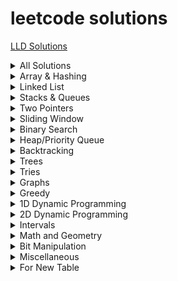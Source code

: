 # leetcode solutions
[LLD Solutions](https://github.com/HopefulRational/leetcode/tree/main/LLD-Codes)
<details>
  Total : 34  
<summary>All Solutions</summary>

| Problem     | Solution   |
|-------------|------------|
[Encode and Decode Strings (Medium) - NeetCode](https://neetcode.io/problems/string-encode-and-decode)|[Solution](https://github.com/HopefulRational/leetcode/blob/main/cpp/NC-Encode-And-Decode-Strings.md)|
[3. Longest Substring Without Repeating Characters (Medium)](https://leetcode.com/problems/longest-substring-without-repeating-characters/)|[Solution](https://github.com/HopefulRational/leetcode/blob/main/cpp/LC-0003-Longest-Substring-without-Repeating-Characters.md)|
[11. Container With Most Water (Medium)](https://leetcode.com/problems/container-with-most-water/)|[Solution](https://github.com/HopefulRational/leetcode/blob/main/cpp/LC-0011-Container-With-Most-Water.md)|
[36. Valid Sudoku (Medium)](https://leetcode.com/problems/valid-sudoku/)|[Solution](https://github.com/HopefulRational/leetcode/blob/main/cpp/LC-0036-Valid-Sudoku.md)|
[39. Combination Sum (Medium)](https://leetcode.com/problems/combination-sum/)|[Solution](https://github.com/HopefulRational/leetcode/blob/main/cpp/LC-0039-Combination-Sum.md)|
[42. Trapping Rain Water (Hard)](https://leetcode.com/problems/trapping-rain-water/)|[Solution](https://github.com/HopefulRational/leetcode/blob/main/cpp/LC-0042-Trapping-Rain-Water.md)|
[49. Group Anagrams (Medium)](https://leetcode.com/problems/group-anagrams/)|[Solution](https://github.com/HopefulRational/leetcode/blob/main/cpp/LC-0049-Group-Anagrams.md)|
[78. Subsets (Medium)](https://leetcode.com/problems/subsets/)|[Solution](https://github.com/HopefulRational/leetcode/blob/main/cpp/LC-0078-Subsets.md)|
[121. Best Time to Buy and Sell Stock (Easy)](https://leetcode.com/problems/best-time-to-buy-and-sell-stock/)|[Solution](https://github.com/HopefulRational/leetcode/blob/main/cpp/LC-0121-Best-Time-To-Buy-And-Sell-Stock.md)|
[124. Binary Tree Maximum Path Sum (Hard)](https://leetcode.com/problems/binary-tree-maximum-path-sum/)|[Solution](https://github.com/HopefulRational/leetcode/blob/main/cpp/LC-0124-Binary-Tree-Maximum-Path-Sum.md)|
[125. Valid Palindrome (Easy)](https://leetcode.com/problems/valid-palindrome/)|[Solution](https://github.com/HopefulRational/leetcode/blob/main/cpp/LC-0125-Valid-Palindrome.md)|
[128. Longest Consecutive Sequence (Medium)](https://leetcode.com/problems/longest-consecutive-sequence/)|[Solution](https://github.com/HopefulRational/leetcode/blob/main/cpp/LC-0128-Longest-Consecutive-Sequence.md)|
[130. Surrounded Regions (Medium)](https://leetcode.com/problems/surrounded-regions/)|[Solution](https://github.com/HopefulRational/leetcode/blob/main/cpp/LC-0130-Surrounded-Regions.md)|
[133. Clone Graph (Medium)](https://leetcode.com/problems/clone-graph/)|[Solution](https://github.com/HopefulRational/leetcode/blob/main/cpp/LC-0133-Clone-Graph.md)|
[235. Lowest Common Ancestor of a Binary Search Tree](https://leetcode.com/problems/lowest-common-ancestor-of-a-binary-search-tree/)|[Solution](https://github.com/HopefulRational/leetcode/blob/main/cpp/LC-0235-Lowest-Common-Ancestor-BST.md)|
[242. Valid Anagram (Easy)](https://leetcode.com/problems/valid-anagram/)|[Solution](https://github.com/HopefulRational/leetcode/blob/main/cpp/LC-0242-Valid-nagram.md)|
[257. Binary Tree Paths (Easy)](https://leetcode.com/problems/binary-tree-paths/)|[Soluiton](https://github.com/HopefulRational/leetcode/blob/main/cpp/LC-0257-Binary-Tree-Paths.md)|
[424. Longest Repeating Character Replacement(Medium)](https://leetcode.com/problems/longest-repeating-character-replacement/)|[Solution](https://github.com/HopefulRational/leetcode/blob/main/cpp/LC-0424-Longest-Repeating-Character-Replacement.md)|
[515. Find Largest Value in Each Tree Row (Medium)](https://leetcode.com/problems/find-largest-value-in-each-tree-row/)|[Solution](https://github.com/HopefulRational/leetcode/blob/main/cpp/LC-0515-Largest-Value-in-Each-Tree-Row.md)|
[543. Diameter of Binary Tree (Easy)](https://leetcode.com/problems/diameter-of-binary-tree/)|[Solution](https://github.com/HopefulRational/leetcode/blob/main/cpp/LC-0543-Diameter-of-Binary-Tree.md)|
[559. Maximum Depth of N-ary Tree (Easy)](https://leetcode.com/problems/maximum-depth-of-n-ary-tree/)|[Solution](https://github.com/HopefulRational/leetcode/blob/main/cpp/LC-0559-Maximum-Depth-of-N-ary-Tree.md)|
[684. Redundant Connection (Medium)](https://leetcode.com/problems/redundant-connection/)|[Solution](https://github.com/HopefulRational/leetcode/blob/main/cpp/LC-0684-Redundant-Connection.md)|
[808. Soup Servings (Medium)](https://leetcode.com/problems/soup-servings/)|[Solution](https://github.com/HopefulRational/leetcode/blob/main/cpp/LC-0808-Soup-Savings.md)|
[865. Smallest Subtree with all the Deepest Nodes (Medium)](https://leetcode.com/problems/smallest-subtree-with-all-the-deepest-nodes/)|[Solution](https://github.com/HopefulRational/leetcode/blob/main/cpp/LC-0865-Smallest-Subtree-with-all-the-Deepest-Nodes.md)|
[930. Binary Subarrays With Sum (Medium)](https://leetcode.com/problems/binary-subarrays-with-sum/)|[Solution](https://github.com/HopefulRational/leetcode/blob/main/cpp/LC-0930-Binary-Subarrays-with-Sum.md)|
[968. Binary Tree Cameras (Hard)](https://leetcode.com/problems/binary-tree-cameras/)|[Solution](https://github.com/HopefulRational/leetcode/blob/main/cpp/LC-0968-Binary-Tree-Cameras.md)|
[979. Distribute Coins in Binary Tree (Medium)](https://leetcode.com/problems/distribute-coins-in-binary-tree/)|[Solution](https://github.com/HopefulRational/leetcode/blob/main/cpp/LC-0979-Distribute-Coins-in-Binary-Tree.md)|
[981. Time Based Key-Value Store (Medium)](https://leetcode.com/problems/time-based-key-value-store/)|[Solution](https://github.com/HopefulRational/leetcode/blob/main/cpp/LC-0981-Time-Based-Key-Value-Store.md)|
[988. Smallest String Starting From Leaf (Medium)](https://leetcode.com/problems/smallest-string-starting-from-leaf/)|[Solution](https://github.com/HopefulRational/leetcode/blob/main/cpp/LC-0988-Smallest-String-Starting-From-Leaf.md)|
[990. Satisfiability of Equality Equations (Medium)](https://leetcode.com/problems/satisfiability-of-equality-equations/)|[Solution](https://github.com/HopefulRational/leetcode/blob/main/cpp/LC-0990-Satisfiability-of-Equality-Equations.md)|
[994. Rotting Oranges (Medium)](https://leetcode.com/problems/rotting-oranges/)|[Solution](https://github.com/HopefulRational/leetcode/blob/main/cpp/LC-0994-Rotting-Oranges.md)|
[1034. Coloring A Border (Medium)](https://leetcode.com/problems/coloring-a-border/)|[Solution](https://github.com/HopefulRational/leetcode/blob/main/cpp/LC-1034-Coloring-A-Border.md)|
[1080. Insufficient Nodes in Root to Leaf Paths (Medium)](https://leetcode.com/problems/insufficient-nodes-in-root-to-leaf-paths/)|[Solution](https://github.com/HopefulRational/leetcode/blob/main/cpp/LC-1080-Insufficient-Nodes-in-Root-to-Leaf-Paths.md)|
[1559. Detect Cycles in 2D Grid (Medium)](https://leetcode.com/problems/detect-cycles-in-2d-grid/)|[Solution](https://github.com/HopefulRational/leetcode/blob/main/cpp/LC-1559-Detect-Cycles-in-2D-Grid.md)|


</details>

<!--------------------------------------------------------------------------------------------->
<!-------------------------------------- ARRAY & HASHING -------------------------------------->
<!--------------------------------------------------------------------------------------------->
<details>
<summary>Array & Hashing</summary>

| Num       | Problem     | Solution   |
|-----------|-------------|------------|
|1|[981. Time Based Key-Value Store (Medium)](https://leetcode.com/problems/time-based-key-value-store/)|[Solution](https://github.com/HopefulRational/leetcode/blob/main/cpp/LC-0981-Time-Based-Key-Value-Store.md)|
|2|[242. Valid Anagram (Easy)](https://leetcode.com/problems/valid-anagram/)|[Solution](https://github.com/HopefulRational/leetcode/blob/main/cpp/LC-0242-Valid-nagram.md)|
|3|[49. Group Anagrams (Medium)](https://leetcode.com/problems/group-anagrams/)|[Solution](https://github.com/HopefulRational/leetcode/blob/main/cpp/LC-0049-Group-Anagrams.md)|
|4|[Encode and Decode Strings (Medium) - NeetCode](https://neetcode.io/problems/string-encode-and-decode)|[Solution](https://github.com/HopefulRational/leetcode/blob/main/cpp/NC-Encode-And-Decode-Strings.md)|
|5|[36. Valid Sudoku (Medium)](https://leetcode.com/problems/valid-sudoku/)|[Solution](https://github.com/HopefulRational/leetcode/blob/main/cpp/LC-0036-Valid-Sudoku.md)|
|6|[128. Longest Consecutive Sequence (Medium)](https://leetcode.com/problems/longest-consecutive-sequence/)|[Solution](https://github.com/HopefulRational/leetcode/blob/main/cpp/LC-0128-Longest-Consecutive-Sequence.md)|

</details>

<!--------------------------------------------------------------------------------------------->
<!---------------------------------------- LINKED LIST ---------------------------------------->
<!--------------------------------------------------------------------------------------------->
<details>
<summary>Linked List</summary>

| Num       | Problem     | Solution   |
|-----------|-------------|------------|
| Data 1    | Data 2      | Data 3     |
| More Data | Centered    | Aligned    |

</details>

<!--------------------------------------------------------------------------------------------->
<!-------------------------------------- STACKS & QUEUES -------------------------------------->
<!--------------------------------------------------------------------------------------------->
<details>
<summary>Stacks & Queues</summary>

| Num       | Problem     | Solution   |
|-----------|-------------|------------|
| Data 1    | Data 2      | Data 3     |
| More Data | Centered    | Aligned    |

</details>

<!--------------------------------------------------------------------------------------------->
<!--------------------------------------- TWO POINTERS ---------------------------------------->
<!--------------------------------------------------------------------------------------------->
<details>
<summary>Two Pointers</summary>

| Num       | Problem     | Solution   |
|-----------|-------------|------------|
|1|[125. Valid Palindrome (Easy)](https://leetcode.com/problems/valid-palindrome/)|[Solution](https://github.com/HopefulRational/leetcode/blob/main/cpp/LC-0125-Valid-Palindrome.md)|
|2|[11. Container With Most Water (Medium)](https://leetcode.com/problems/container-with-most-water/)|[Solution](https://github.com/HopefulRational/leetcode/blob/main/cpp/LC-0011-Container-With-Most-Water.md)|
|3|[42. Trapping Rain Water (Hard)](https://leetcode.com/problems/trapping-rain-water/)|[Solution](https://github.com/HopefulRational/leetcode/blob/main/cpp/LC-0042-Trapping-Rain-Water.md)|

</details>

<!--------------------------------------------------------------------------------------------->
<!-------------------------------------- SLIDING WINDOW --------------------------------------->
<!--------------------------------------------------------------------------------------------->
<details>
<summary>Sliding Window</summary>

| Num       | Problem     | Solution   |
|-----------|-------------|------------|
|1|[930. Binary Subarrays With Sum (Medium)](https://leetcode.com/problems/binary-subarrays-with-sum/)|[Solution](https://github.com/HopefulRational/leetcode/blob/main/cpp/LC-0930-Binary-Subarrays-with-Sum.md)|
|2|[121. Best Time to Buy and Sell Stock (Easy)](https://leetcode.com/problems/best-time-to-buy-and-sell-stock/)|[Solution](https://github.com/HopefulRational/leetcode/blob/main/cpp/LC-0121-Best-Time-To-Buy-And-Sell-Stock.md)|
|3|[3. Longest Substring Without Repeating Characters (Medium)](https://leetcode.com/problems/longest-substring-without-repeating-characters/)|[Solution](https://github.com/HopefulRational/leetcode/blob/main/cpp/LC-0003-Longest-Substring-without-Repeating-Characters.md)|
|4|[424. Longest Repeating Character Replacement(Medium)](https://leetcode.com/problems/longest-repeating-character-replacement/)|[Solution](https://github.com/HopefulRational/leetcode/blob/main/cpp/LC-0424-Longest-Repeating-Character-Replacement.md)|

</details>

<!--------------------------------------------------------------------------------------------->
<!--------------------------------------- BINARY SEARCH --------------------------------------->
<!--------------------------------------------------------------------------------------------->
<details>
<summary>Binary Search</summary>

| Num       | Problem     | Solution   |
|-----------|-------------|------------|
| Data 1    | Data 2      | Data 3     |
| More Data | Centered    | Aligned    |

</details>

<!--------------------------------------------------------------------------------------------->
<!------------------------------------------- HEAPS ------------------------------------------->
<!--------------------------------------------------------------------------------------------->
<details>
<summary>Heap/Priority Queue</summary>

| Num       | Problem     | Solution   |
|-----------|-------------|------------|
| Data 1    | Data 2      | Data 3     |
| More Data | Centered    | Aligned    |

</details>

<!--------------------------------------------------------------------------------------------->
<!--------------------------------------- BACKTRACKING ---------------------------------------->
<!--------------------------------------------------------------------------------------------->
<details>
<summary>Backtracking</summary>

| Num       | Problem     | Solution   |
|-----------|-------------|------------|
|1|[78. Subsets (Medium)](https://leetcode.com/problems/subsets/)|[Solution](https://github.com/HopefulRational/leetcode/blob/main/cpp/LC-0078-Subsets.md)|
|2|[39. Combination Sum (Medium)](https://leetcode.com/problems/combination-sum/)|[Solution](https://github.com/HopefulRational/leetcode/blob/main/cpp/LC-0039-Combination-Sum.md)|

</details>

<!--------------------------------------------------------------------------------------------->
<!------------------------------------------- TREES ------------------------------------------->
<!--------------------------------------------------------------------------------------------->
<details>
<summary>Trees</summary>

| Num       | Problem     | Solution   |
|-----------|-------------|------------|
| 1|[865. Smallest Subtree with all the Deepest Nodes (Medium)](https://leetcode.com/problems/smallest-subtree-with-all-the-deepest-nodes/)|[Solution](https://github.com/HopefulRational/leetcode/blob/main/cpp/LC-0865-Smallest-Subtree-with-all-the-Deepest-Nodes.md)|
|2|[257. Binary Tree Paths (Easy)](https://leetcode.com/problems/binary-tree-paths/)|[Soluiton](https://github.com/HopefulRational/leetcode/blob/main/cpp/LC-0257-Binary-Tree-Paths.md)|
|3|[515. Find Largest Value in Each Tree Row (Medium)](https://leetcode.com/problems/find-largest-value-in-each-tree-row/)|[Solution](https://github.com/HopefulRational/leetcode/blob/main/cpp/LC-0515-Largest-Value-in-Each-Tree-Row.md)|
|4|[1080. Insufficient Nodes in Root to Leaf Paths (Medium)](https://leetcode.com/problems/insufficient-nodes-in-root-to-leaf-paths/)|[Solution](https://github.com/HopefulRational/leetcode/blob/main/cpp/LC-1080-Insufficient-Nodes-in-Root-to-Leaf-Paths.md)|
|5|[559. Maximum Depth of N-ary Tree (Easy)](https://leetcode.com/problems/maximum-depth-of-n-ary-tree/)|[Solution](https://github.com/HopefulRational/leetcode/blob/main/cpp/LC-0559-Maximum-Depth-of-N-ary-Tree.md)|
|6|[979. Distribute Coins in Binary Tree (Medium)](https://leetcode.com/problems/distribute-coins-in-binary-tree/)|[Solution](https://github.com/HopefulRational/leetcode/blob/main/cpp/LC-0979-Distribute-Coins-in-Binary-Tree.md)|
|7|[968. Binary Tree Cameras (Hard)](https://leetcode.com/problems/binary-tree-cameras/)|[Solution](https://github.com/HopefulRational/leetcode/blob/main/cpp/LC-0968-Binary-Tree-Cameras.md)|
|8|[988. Smallest String Starting From Leaf (Medium)](https://leetcode.com/problems/smallest-string-starting-from-leaf/)|[Solution](https://github.com/HopefulRational/leetcode/blob/main/cpp/LC-0988-Smallest-String-Starting-From-Leaf.md)|
|9|[543. Diameter of Binary Tree (Easy)](https://leetcode.com/problems/diameter-of-binary-tree/)|[Solution](https://github.com/HopefulRational/leetcode/blob/main/cpp/LC-0543-Diameter-of-Binary-Tree.md)|
|10|[124. Binary Tree Maximum Path Sum (Hard)](https://leetcode.com/problems/binary-tree-maximum-path-sum/)|[Solution](https://github.com/HopefulRational/leetcode/blob/main/cpp/LC-0124-Binary-Tree-Maximum-Path-Sum.md)|
|11|[235. Lowest Common Ancestor of a Binary Search Tree (Medium)](https://leetcode.com/problems/lowest-common-ancestor-of-a-binary-search-tree/)|[Solution](https://github.com/HopefulRational/leetcode/blob/main/cpp/LC-0235-Lowest-Common-Ancestor-BST.md)|
|12|[1034. Coloring A Border (Medium)](https://leetcode.com/problems/coloring-a-border/)|[Solution](https://github.com/HopefulRational/leetcode/blob/main/cpp/LC-1034-Coloring-A-Border.md)|

</details>

<!--------------------------------------------------------------------------------------------->
<!------------------------------------------- TRIES ------------------------------------------->
<!--------------------------------------------------------------------------------------------->
<details>
<summary>Tries</summary>

| Num       | Problem     | Solution   |
|-----------|-------------|------------|
| More Data | Centered    | Aligned    |

</details>

<!--------------------------------------------------------------------------------------------->
<!------------------------------------------ GRAPHS ------------------------------------------->
<!--------------------------------------------------------------------------------------------->
<details>
<summary>Graphs</summary>

| Num       | Problem     | Solution   |
|-----------|-------------|------------|
|1|[130. Surrounded Regions (Medium)](https://leetcode.com/problems/surrounded-regions/)|[Solution](https://github.com/HopefulRational/leetcode/blob/main/cpp/LC-0130-Surrounded-Regions.md)|
|2|[990. Satisfiability of Equality Equations (Medium)](https://leetcode.com/problems/satisfiability-of-equality-equations/)|[Solution](https://github.com/HopefulRational/leetcode/blob/main/cpp/LC-0990-Satisfiability-of-Equality-Equations.md)|
|3|[994. Rotting Oranges (Medium)](https://leetcode.com/problems/rotting-oranges/)|[Solution](https://github.com/HopefulRational/leetcode/blob/main/cpp/LC-0994-Rotting-Oranges.md)|
|4|[1559. Detect Cycles in 2D Grid (Medium)](https://leetcode.com/problems/detect-cycles-in-2d-grid/)|[Solution](https://github.com/HopefulRational/leetcode/blob/main/cpp/LC-1559-Detect-Cycles-in-2D-Grid.md)|
|5|[684. Redundant Connection (Medium)](https://leetcode.com/problems/redundant-connection/)|[Solution](https://github.com/HopefulRational/leetcode/blob/main/cpp/LC-0684-Redundant-Connection.md)|
|6|[133. Clone Graph (Medium)](https://leetcode.com/problems/clone-graph/)|[Solution](https://github.com/HopefulRational/leetcode/blob/main/cpp/LC-0133-Clone-Graph.md)|

</details>

<!--------------------------------------------------------------------------------------------->
<!------------------------------------------ GREEDY ------------------------------------------->
<!--------------------------------------------------------------------------------------------->
<details>
<summary>Greedy</summary>

| Num       | Problem     | Solution   |
|-----------|-------------|------------|
| Data 1    | Data 2      | Data 3     |
| More Data | Centered    | Aligned    |

</details>

<!--------------------------------------------------------------------------------------------->
<!------------------------------------------- 1D DP ------------------------------------------->
<!--------------------------------------------------------------------------------------------->
<details>
<summary>1D Dynamic Programming</summary>

| Num       | Problem     | Solution   |
|-----------|-------------|------------|
| Data 1    | Data 2      | Data 3     |
| More Data | Centered    | Aligned    |

</details>

<!--------------------------------------------------------------------------------------------->
<!------------------------------------------- 2D DP ------------------------------------------->
<!--------------------------------------------------------------------------------------------->
<details>
<summary>2D Dynamic Programming</summary>

| Num       | Problem     | Solution   |
|-----------|-------------|------------|
| 1 | [808. Soup Servings (Medium)](https://leetcode.com/problems/soup-servings/)|[Solution](https://github.com/HopefulRational/leetcode/blob/main/cpp/LC-0808-Soup-Savings.md)|
| More Data | Centered    | Aligned    |

</details>

<details>
<summary>Intervals</summary>

| Num       | Problem     | Solution   |
|-----------|-------------|------------|
| Data 1    | Data 2      | Data 3     |
| More Data | Centered    | Aligned    |

</details>

<details>
<summary>Math and Geometry</summary>

| Num       | Problem     | Solution   |
|-----------|-------------|------------|
| Data 1    | Data 2      | Data 3     |
| More Data | Centered    | Aligned    |

</details>

<details>
<summary>Bit Manipulation</summary>

| Num       | Problem     | Solution   |
|-----------|-------------|------------|
| Data 1    | Data 2      | Data 3     |
| More Data | Centered    | Aligned    |

</details>

<details>
<summary>Miscellaneous</summary>

| Num       | Problem     | Solution   |
|-----------|-------------|------------|
| Data 1    | Data 2      | Data 3     |
| More Data | Centered    | Aligned    |

</details>

<details>
<summary>For New Table</summary>

| Num       | Problem     | Solution   |
|-----------|-------------|------------|
| Data 1    | Data 2      | Data 3     |
| More Data | Centered    | Aligned    |

</details>
